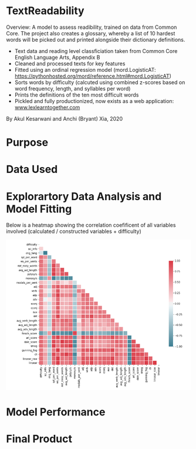 # TextReadability

Overview: A model to assess readibility, trained on data from Common Core. The project also creates a glossary, whereby a list of 10 hardest words will be picked out and printed alongside their dictionary definitions. 

* Text data and reading level classficiation taken from Common Core English Language Arts, Appendix B
* Cleaned and processed texts for key features
* Fitted using an ordinal regression model (mord.LogisticAT: https://pythonhosted.org/mord/reference.html#mord.LogisticAT)
* Sorts words by difficulty (calcuted using combined z-scores based on word frequency, length, and syllables per word)
* Prints the definitions of the ten most difficult words
* Pickled and fully productionized, now exists as a web application: www.lexlearntogether.com

By Akul Kesarwani and Anchi (Bryant) Xia, 2020

# Purpose

# Data Used

# Explorartory Data Analysis and Model Fitting

Below is a heatmap showing the correlation coefificent of all variables involved (calculated / constructed variables + difficulty)

![Correlation](https://github.com/AkulK1/TextReadability/blob/master/images/corr.PNG)

# Model Performance

# Final Product
